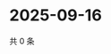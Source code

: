 # 2025-09-16

共 0 条

<!-- BEGIN ZHIHUQUESTIONS -->
<!-- 最后更新时间 Tue Sep 16 2025 12:13:18 GMT+0800 (China Standard Time) -->

<!-- END ZHIHUQUESTIONS -->
